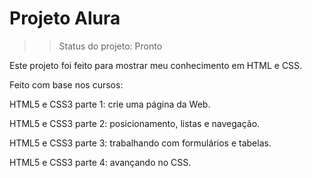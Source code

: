 # Projeto Alura

>>Status do projeto: Pronto

Este projeto foi feito para mostrar meu conhecimento em HTML e CSS.

Feito com base nos cursos:

HTML5 e CSS3 parte 1: crie uma página da Web.

HTML5 e CSS3 parte 2: posicionamento, listas e navegação.

HTML5 e CSS3 parte 3: trabalhando com formulários e tabelas.

HTML5 e CSS3 parte 4: avançando no CSS.


